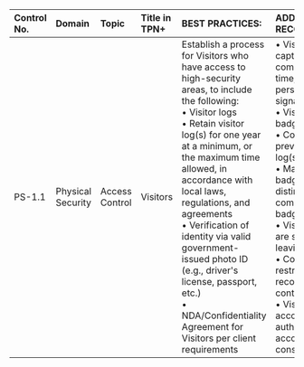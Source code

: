 | Control No. | Domain | Topic | Title in TPN+ | BEST PRACTICES: | ADDITIONAL RECOMMENDATIONS: |
| :--- | :--- | :--- | :--- | :--- | :--- |
| PS-1.1 | Physical Security | Access Control | Visitors | Establish a process for Visitors who have access to high-security areas, to include the following:<br>• Visitor logs<br>• Retain visitor log(s) for one year at a minimum, or the maximum time allowed, in accordance with local laws, regulations, and agreements<br>• Verification of identity via valid government-issued photo ID (e.g., driver's license, passport, etc.)<br>• NDA/Confidentiality Agreement for Visitors per client requirements | • Visitor log(s) to capture: name, company, entry/exit time, reason for visit, person(s) visiting, and signature of Visitor<br>• Visitors are issued a badge/sticker<br>• Conceal the names of previous Visitors in log(s)<br>• Make Visitor badges/stickers easily distinguishable from company personnel badges<br>• Visitor badges/stickers are surrendered before leaving the facility<br>• Communicate restrictions of recording/photographing content on premises<br>• Visitors are accompanied by an authorized employee according to security considerations <br> |
